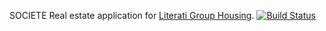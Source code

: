 SOCIETE
Real estate application for [Literati Group Housing](http://literati.nyc/).
[![Build Status](https://travis-ci.org/Copser/SOCIETE.svg?branch=master)](https://travis-ci.org/Copser/SOCIETE)
